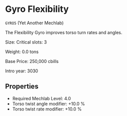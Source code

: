 # Gyro Flexibility

`GYRO5` (Yet Another Mechlab)

The Flexibility Gyro improves torso turn rates and angles.

Size: Critical slots: 3

Weight: 0.0 tons

Base Price: 250,000 cbills

Intro year: 3030

## Properties
* Required Mechlab Level: 4.0 
* Torso twist angle modifier: +10.0 %
* Torso twist rate modifier: +10.0 %
